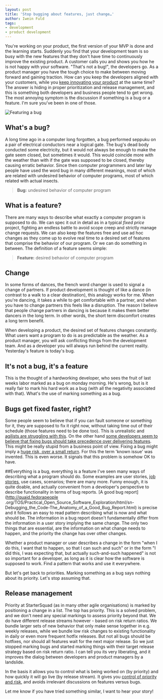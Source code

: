 ```yaml
---
layout: post
title: 'Stop bugging about features, just change…'
author: Iwein Fuld
tags:
- development
- product development
---
```


You're working on your product, the first version of your MVP is done and the learning starts. Suddenly you find that
your development team is so busy with the new features that they don't have time to continuously improve the existing
product. A customer calls you and shows you how he is not happy with your software. "That's not a bug!",
the developers go. As a product manager you have the tough choice to make between moving forward and gaining
traction. How can you keep the developers aligned with your customers, while you [keep innovating your product](../lean-innovation)
at the
same time? The answer is hiding in proper prioritization and release management, and this is something both developers
and business people tend to get wrong. The most annoying symptom is the discussion if something is a bug or a feature.
I'm sure you've been in one of those.

![Featuring a bug](/assets/images/media/bug-or-feature.jpg)

## What's a bug?
A long time ago in a computer long forgotten, a bug performed seppuku on a pair of electrical conductors near a
logical gate. The bug's dead body conducted some electricity, but it would not always be enough to make the gate seem
 closed, but sometimes it would. This would coincide more with the weather than with if the gate was supposed to be
 closed, thereby causing erratic behavior. Since then computer programmers and later lay people have used the word bug
  in many different meanings, most of which are related with undesired behavior of computer programs,
  most of which related with actual insects.

> **Bug:** undesired behavior of computer program

## What is a feature?
There are many ways to describe what exactly a computer program is supposed to do. We can spec it out in detail as in a
typical _fixed price_ project, fighting an endless battle to avoid scope creep and strictly manage change requests.
We can also keep the features free and use ad hoc changes as they come up to evolve real time to a desired set of
features that comprise the behavior of our program. Or we can do something in between. The definition of a feature
seems simple:

> **Feature:** desired behavior of computer program

## Change
In some forms of dances, the french word changer is used to signal a change of partners. If product development is
thought of like a dance (in contrast to a walk to a clear destination), this analogy works for me. When you're
dancing, it takes a while to get comfortable with a partner, and when you have to change partners this feels like a
disruption. The reason I believe that people change partners in dancing is because it makes them better dancers in
the long term. In other words, the short term discomfort creates a long term benefit.

When developing a product, the desired set of features changes constantly. What users want a program to do is as
predictable as the weather. As a product manager, you will ask conflicting things from the development team. And as a
 developer you will always run behind the current reality. Yesterday's feature is today's bug.

## It's not a bug, it's a feature
This is the thought of a hardworking developer, who sees the fruit of last weeks labor marked as a bug on monday
morning. He's wrong, but is it really fair to mark his hard work as a bug (with all the negativity associated with
that). What's the use of marking something as a bug.

## Bugs get fixed faster, right?
Some people seem to believe that if you can fault someone or something for it, they are supposed to fix it right
now, without taking time out of their schedule (those features need to be done too). This is unrealistic and [agilists are struggling with this](http://pm.stackexchange.com/questions/677/should-bugs-be-treated-as-stories-or-as-tasks). On the
other hand [some developers seem to believe that fixing bugs should take precedence over delivering features](http://c2.com/cgi/wiki?FixBugsFirst). This
might be really stupid from a business point of view. Fixing a bug might imply a [huge risk,
over a small return](../estimating-risk). For this the term 'known issue' was invented. This is even worse. It signals
that this problem is somehow OK to have.

##Everything is a bug, everything is a feature
I've seen many ways of describing what a program should do. Some examples are user stories,
[job stories](http://alanklement.blogspot.nl/2013/09/replacing-user-story-with-job-story.html), use cases,
scenarios; there are many more. Funny enough, it is quite doable, and actually convenient from a developer's
perspective to describe functionality in terms of bug reports. [A good bug report](http://quaid.fedorapeople
.org/TOS/Practical_Open_Source_Software_Exploration/html/sn-Debugging_the_Code-The_Anatomy_of_a_Good_Bug_Report.html)
is precise and it follows an easy to
 read pattern describing what is now and what should be. The information in a bug report doesn't fundamentally differ
  from the information in a user story implying the same change. The only two things that are essential,
  are the information on what change needs to happen, and the priority the change has over other changes.

Whether a product manager or user describes a change in the form "when I do this, I want that to happen,
so that I can such and such" or in
the form "I did this, I was expecting that, but actually such-and-such happened" is not so important for a developer,
 as long as it is clear how the software is supposed to work. Find a pattern that works and use it everywhere.

But let's get back to priorities. Marking something as a bug says nothing about its priority. Let's stop assuming that.

## Release management
Priority at StarterSquad (as in many other agile organisations) is marked by positioning a change in a list. The top
has priority. This is a solved problem, and we don't need any special markings to assess priority beyond that. We do
have different release streams however - based on risk return ratios. We bundle larger sets of new behavior that only make sense
together in e.g. weekly releases, while we bundle low risk changes to existing functionality in daily or even more
frequent hotfix releases. But not all bugs should be hotfixes, nor should all features wait for the next major
release. So we just stopped marking bugs and started marking things with their target release strategy based on risk
return ratio. I can tell you its very liberating, and it improves the dialog between developers and product managers
by a landslide.

In the basis it allows you to control what is being worked on (by priority) and how quickly it will go live (by
release stream). It gives you [control of priority and risk](../stop-estimating-the-cheap-parts),
and avoids irrelevant discussions on features versus
bugs.

Let me know if you have tried something similar, I want to hear your story!
